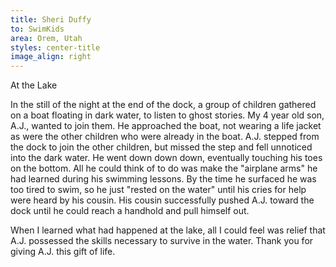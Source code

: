 ```yaml
---
title: Sheri Duffy
to: SwimKids
area: Orem, Utah
styles: center-title
image_align: right
---
```


At the Lake

In the still of the night at the end of the dock, a group of children gathered on a boat floating in dark water, to listen to ghost stories. My 4 year old son, A.J., wanted to join them. He approached the boat, not wearing a life jacket as were the other children who were already in the boat. A.J. stepped from the dock to join the other children, but missed the step and fell unnoticed into the dark water. He went down down down, eventually touching his toes on the bottom. All he could think of to do was make the "airplane arms" he had learned during his swimming lessons. By the time he surfaced he was too tired to swim, so he just "rested on the water" until his cries for help were heard by his cousin. His cousin successfully pushed A.J. toward the dock until he could reach a handhold and pull himself out.

When I learned what had happened at the lake, all I could feel was relief that A.J. possessed the skills necessary to survive in the water. Thank you for giving A.J. this gift of life.